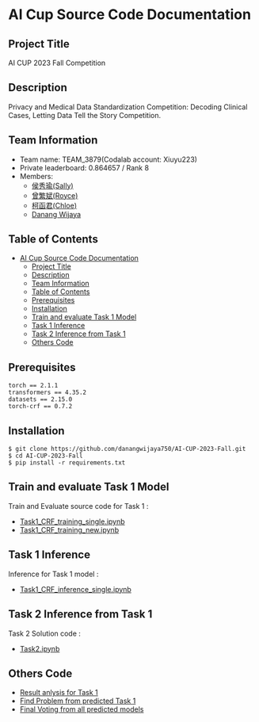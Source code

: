 # AI Cup Source Code Documentation

## Project Title
AI CUP 2023 Fall Competition

## Description
Privacy and Medical Data Standardization Competition: Decoding Clinical Cases, Letting Data Tell the Story Competition.

## Team Information
  - Team name: TEAM_3879(Codalab account: Xiuyu223)
  - Private leaderboard: 0.864657 / Rank 8
  - Members: 
    - [侯秀瑜(Sally)](https://github.com/Xiuyu223)  
    - [曾繁斌(Royce)](https://github.com/trueroyce) 
    - [柯函君(Chloe)](https://github.com/hanchunkk)
    - [Danang Wijaya](https://github.com/danangwijaya750/)

## Table of Contents

- [AI Cup Source Code Documentation](#ai-cup-source-code-documentation)
  - [Project Title](#project-title)
  - [Description](#description)
  - [Team Information](#team-information)
  - [Table of Contents](#table-of-contents)
  - [Prerequisites](#prerequisites)
  - [Installation](#installation)
  - [Train and evaluate Task 1 Model](#train-and-evaluate-task-1-model)
  - [Task 1 Inference](#task-1-inference)
  - [Task 2 Inference from Task 1](#task-2-inference-from-task-1)
  - [Others Code](#others-code)

## Prerequisites
    torch == 2.1.1
    transformers == 4.35.2
    datasets == 2.15.0
    torch-crf == 0.7.2 

## Installation
    $ git clone https://github.com/danangwijaya750/AI-CUP-2023-Fall.git
    $ cd AI-CUP-2023-Fall
    $ pip install -r requirements.txt
    

## Train and evaluate Task 1 Model
  Train and Evaluate source code for Task 1  :
  - [Task1_CRF_training_single.ipynb](https://github.com/danangwijaya750/AI-CUP-2023-Fall/blob/master/src/Task1_CRF_training_single.ipynb)
  - [Task1_CRF_training_new.ipynb](https://github.com/danangwijaya750/AI-CUP-2023-Fall/blob/master/src/Task1_CRF_training_new.ipynb)

## Task 1 Inference
  Inference for Task 1 model :
  - [Task1_CRF_inference_single.ipynb](https://github.com/danangwijaya750/AI-CUP-2023-Fall/blob/master/src/Task1_CRF_inference_single.ipynb)

## Task 2 Inference from Task 1
   Task 2 Solution code :
  - [Task2.ipynb](https://github.com/danangwijaya750/AI-CUP-2023-Fall/blob/master/src/Task2.ipynb)
  
## Others Code 
  - [Result anlysis for Task 1](https://github.com/danangwijaya750/AI-CUP-2023-Fall/blob/master/src/Result_analysis.ipynb)
  - [Find Problem from predicted Task 1](https://github.com/danangwijaya750/AI-CUP-2023-Fall/blob/master/src/Find_problem.ipynb)
  - [Final Voting from all predicted models](https://github.com/danangwijaya750/AI-CUP-2023-Fall/blob/master/src/Final_voting.ipynb)